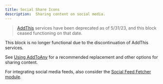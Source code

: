 ```yaml
---
title: Social Share Icons
description:  Sharing content on social media.
---
```


> [AddThis](https://www.addthis.com/) services have been deprecated as of 5/31/23, and this block ceased functioning on that date.

This block is no longer functional due to the discontinuation of AddThis services.

See [Using AddToAny](../../../howto/add-social-feeds/#using-addtoany) for a recommended replacement and other options for sharing content.

For integrating social media feeds, also consider the [Social Feed Fetcher module](https://www.drupal.org/project/social_feed_fetcher).
